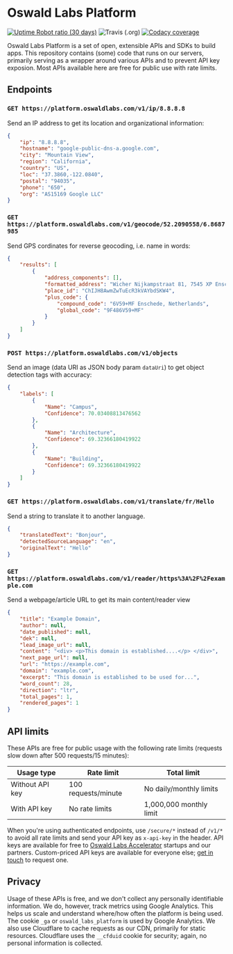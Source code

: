 # Oswald Labs Platform

[![Uptime Robot ratio (30 days)](https://img.shields.io/uptimerobot/ratio/m781065098-7bb8bda769f96da5183584a5.svg)](https://status.oswaldlabs.com)
![Travis (.org)](https://img.shields.io/travis/OswaldLabsOpenSource/platform.svg)
[![Codacy coverage](https://img.shields.io/codacy/coverage/e835f8f5b99d474cbf2e065806581b67.svg)](https://app.codacy.com/project/AnandChowdhary/platform/dashboard?branchId=9094438)

Oswald Labs Platform is a set of open, extensible APIs and SDKs to build apps. This repository contains (some) code that runs on our servers, primarily serving as a wrapper around various APIs and to prevent API key exposion. Most APIs available here are free for public use with rate limits.

## Endpoints

### `GET https://platform.oswaldlabs.com/v1/ip/8.8.8.8`

Send an IP address to get its location and organizational information:

```json
{
    "ip": "8.8.8.8",
    "hostname": "google-public-dns-a.google.com",
    "city": "Mountain View",
    "region": "California",
    "country": "US",
    "loc": "37.3860,-122.0840",
    "postal": "94035",
    "phone": "650",
    "org": "AS15169 Google LLC"
}
```

### `GET https://platform.oswaldlabs.com/v1/geocode/52.2090558/6.8687985`

Send GPS cordinates for reverse geocoding, i.e. name in words:

```json
{
    "results": [
        {
            "address_components": [],
            "formatted_address": "Wicher Nijkampstraat 81, 7545 XP Enschede, Netherlands",
            "place_id": "ChIJH8AwmZwTuEcR3kVAYbdSKW4",
            "plus_code": {
                "compound_code": "6V59+MF Enschede, Netherlands",
                "global_code": "9F486V59+MF"
            }
        }
    ]
}
```

### `POST https://platform.oswaldlabs.com/v1/objects`

Send an image (data URI as JSON body param `dataUri`) to get object detection tags with accuracy:

```json
{
    "labels": [
        {
            "Name": "Campus",
            "Confidence": 70.03408813476562
        },
        {
            "Name": "Architecture",
            "Confidence": 69.32366180419922
        },
        {
            "Name": "Building",
            "Confidence": 69.32366180419922
        }
    ]
}
```

### `GET https://platform.oswaldlabs.com/v1/translate/fr/Hello`

Send a string to translate it to another language.

```json
{
    "translatedText": "Bonjour",
    "detectedSourceLanguage": "en",
    "originalText": "Hello"
}
```

### `GET https://platform.oswaldlabs.com/v1/reader/https%3A%2F%2Fexample.com`

Send a webpage/article URL to get its main content/reader view

```json
{
    "title": "Example Domain",
    "author": null,
    "date_published": null,
    "dek": null,
    "lead_image_url": null,
    "content": "<div> <p>This domain is established....</p> </div>",
    "next_page_url": null,
    "url": "https://example.com",
    "domain": "example.com",
    "excerpt": "This domain is established to be used for...",
    "word_count": 28,
    "direction": "ltr",
    "total_pages": 1,
    "rendered_pages": 1
}
```

## API limits

These APIs are free for public usage with the following rate limits (requests slow down after 500 requests/15 minutes):

| Usage type      | Rate limit          | Total limit             |
|-----------------|---------------------|-------------------------|
| Without API key | 100 requests/minute | No daily/monthly limits |
| With API key    | No rate limits      | 1,000,000 monthly limit |

When you're using authenticated endpoints, use `/secure/*` instead of `/v1/*` to avoid all rate limits and send your API key as `x-api-key` in the header. API keys are available for free to [Oswald Labs Accelerator](https://oswaldlabs.com/accelerator) startups and our partners. Custom-priced API keys are available for everyone else; [get in touch](https://oswaldlabs.com/contact) to request one.

## Privacy

Usage of these APIs is free, and we don't collect any personally identifiable information. We do, however, track metrics using Google Analytics. This helps us scale and understand where/how often the platform is being used. The cookie `_ga` or `oswald_labs_platform` is used by Google Analytics. We also use Cloudflare to cache requests as our CDN, primarily for static resources. Cloudflare uses the `__cfduid` cookie for security; again, no personal information is collected.
